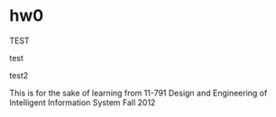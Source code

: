 hw0
===

TEST

test

test2


This is for the sake of learning from 11-791 Design and Engineering of Intelligent Information System Fall 2012
